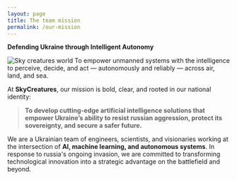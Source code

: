 ```yaml
---
layout: page
title: The team mission
permalink: /our-mission
---
```


**Defending Ukraine through Intelligent Autonomy**


![Sky creatures world](https://skycreatures.com/assets/img/drone.jpg "Sky creatures worls")
To empower unmanned systems with the intelligence to perceive, decide, and act — autonomously and reliably — across air, land, and sea.



At **SkyCreatures**, our mission is bold, clear, and rooted in our national identity:

> **To develop cutting-edge artificial intelligence solutions that empower Ukraine’s ability to resist russian aggression, protect its sovereignty, and secure a safer future.**

We are a Ukrainian team of engineers, scientists, and visionaries working at the intersection of **AI, machine learning, and autonomous systems**. In response to russia's ongoing invasion, we are committed to transforming technological innovation into a strategic advantage on the battlefield and beyond.
